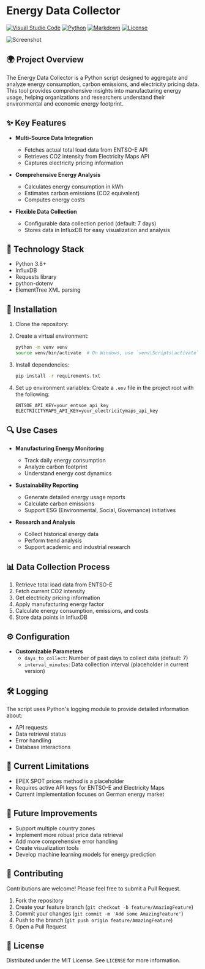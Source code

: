 # Energy Data Collector
[![Visual Studio Code](https://custom-icon-badges.demolab.com/badge/Visual%20Studio%20Code-0078d7.svg?logo=vsc&logoColor=white)](#)
[![Python](https://img.shields.io/badge/Python-3.8+-blue.svg)](https://www.python.org/)
[![Markdown](https://img.shields.io/badge/Markdown-%23000000.svg?logo=markdown&logoColor=white)](#)
[![License](https://img.shields.io/badge/License-MIT-green.svg)](LICENSE)


![Screenshot](https://github.com/user-attachments/assets/e0ffce32-2bdf-4343-adf8-afa75ccd7bb1)

## 🌍 Project Overview

The Energy Data Collector is a Python script designed to aggregate and analyze energy consumption, carbon emissions, and electricity pricing data. This tool provides comprehensive insights into manufacturing energy usage, helping organizations and researchers understand their environmental and economic energy footprint.

## ✨ Key Features

- **Multi-Source Data Integration**
  - Fetches actual total load data from ENTSO-E API
  - Retrieves CO2 intensity from Electricity Maps API
  - Captures electricity pricing information

- **Comprehensive Energy Analysis**
  - Calculates energy consumption in kWh
  - Estimates carbon emissions (CO2 equivalent)
  - Computes energy costs

- **Flexible Data Collection**
  - Configurable data collection period (default: 7 days)
  - Stores data in InfluxDB for easy visualization and analysis

## 🔧 Technology Stack

- Python 3.8+
- InfluxDB
- Requests library
- python-dotenv
- ElementTree XML parsing

## 🚀 Installation

1. Clone the repository:


2. Create a virtual environment:
   ```bash
   python -m venv venv
   source venv/bin/activate  # On Windows, use `venv\Scripts\activate`
   ```

3. Install dependencies:
   ```bash
   pip install -r requirements.txt
   ```

4. Set up environment variables:
   Create a `.env` file in the project root with the following:
   ```
   ENTSOE_API_KEY=your_entsoe_api_key
   ELECTRICITYMAPS_API_KEY=your_electricitymaps_api_key
   ```

## 🔍 Use Cases

- **Manufacturing Energy Monitoring**
  - Track daily energy consumption
  - Analyze carbon footprint
  - Understand energy cost dynamics

- **Sustainability Reporting**
  - Generate detailed energy usage reports
  - Calculate carbon emissions
  - Support ESG (Environmental, Social, Governance) initiatives

- **Research and Analysis**
  - Collect historical energy data
  - Perform trend analysis
  - Support academic and industrial research

## 📊 Data Collection Process

1. Retrieve total load data from ENTSO-E
2. Fetch current CO2 intensity
3. Get electricity pricing information
4. Apply manufacturing energy factor
5. Calculate energy consumption, emissions, and costs
6. Store data points in InfluxDB

## ⚙️ Configuration

- **Customizable Parameters**
  - `days_to_collect`: Number of past days to collect data (default: 7)
  - `interval_minutes`: Data collection interval (placeholder in current version)

## 🛠 Logging

The script uses Python's logging module to provide detailed information about:
- API requests
- Data retrieval status
- Error handling
- Database interactions

## 🚧 Current Limitations

- EPEX SPOT prices method is a placeholder
- Requires active API keys for ENTSO-E and Electricity Maps
- Current implementation focuses on German energy market

## 🔮 Future Improvements

- Support multiple country zones
- Implement more robust price data retrieval
- Add more comprehensive error handling
- Create visualization tools
- Develop machine learning models for energy prediction

## 🤝 Contributing

Contributions are welcome! Please feel free to submit a Pull Request.

1. Fork the repository
2. Create your feature branch (`git checkout -b feature/AmazingFeature`)
3. Commit your changes (`git commit -m 'Add some AmazingFeature'`)
4. Push to the branch (`git push origin feature/AmazingFeature`)
5. Open a Pull Request

## 📄 License

Distributed under the MIT License. See `LICENSE` for more information.
